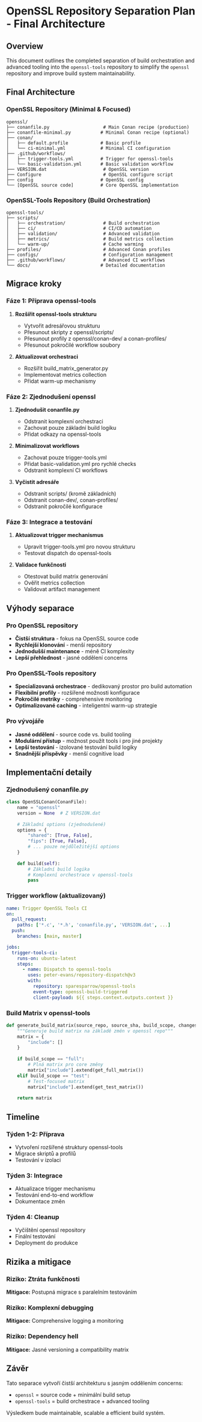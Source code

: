 # OpenSSL Repository Separation Plan - Final Architecture

## Overview
This document outlines the completed separation of build orchestration and advanced tooling into the `openssl-tools` repository to simplify the `openssl` repository and improve build system maintainability.

## Final Architecture

### OpenSSL Repository (Minimal & Focused)
```
openssl/
├── conanfile.py                    # Main Conan recipe (production)
├── conanfile-minimal.py           # Minimal Conan recipe (optional)
├── conan/
│   ├── default.profile            # Basic profile
│   └── ci-minimal.yml             # Minimal CI configuration
├── .github/workflows/
│   ├── trigger-tools.yml          # Trigger for openssl-tools
│   └── basic-validation.yml       # Basic validation workflow
├── VERSION.dat                     # OpenSSL version
├── Configure                       # OpenSSL configure script
├── config                         # OpenSSL config
└── [OpenSSL source code]          # Core OpenSSL implementation
```

### OpenSSL-Tools Repository (Build Orchestration)
```
openssl-tools/
├── scripts/
│   ├── orchestration/              # Build orchestration
│   ├── ci/                         # CI/CD automation
│   ├── validation/                 # Advanced validation
│   ├── metrics/                    # Build metrics collection
│   └── warm-up/                    # Cache warming
├── profiles/                       # Advanced Conan profiles
├── configs/                        # Configuration management
├── .github/workflows/              # Advanced CI workflows
└── docs/                          # Detailed documentation
```

## Migrace kroky

### Fáze 1: Příprava openssl-tools
1. **Rozšířit openssl-tools strukturu**
   - Vytvořit adresářovou strukturu
   - Přesunout skripty z openssl/scripts/
   - Přesunout profily z openssl/conan-dev/ a conan-profiles/
   - Přesunout pokročilé workflow soubory

2. **Aktualizovat orchestraci**
   - Rozšířit build_matrix_generator.py
   - Implementovat metrics collection
   - Přidat warm-up mechanismy

### Fáze 2: Zjednodušení openssl
1. **Zjednodušit conanfile.py**
   - Odstranit komplexní orchestraci
   - Zachovat pouze základní build logiku
   - Přidat odkazy na openssl-tools

2. **Minimalizovat workflows**
   - Zachovat pouze trigger-tools.yml
   - Přidat basic-validation.yml pro rychlé checks
   - Odstranit komplexní CI workflows

3. **Vyčistit adresáře**
   - Odstranit scripts/ (kromě základních)
   - Odstranit conan-dev/, conan-profiles/
   - Odstranit pokročilé konfigurace

### Fáze 3: Integrace a testování
1. **Aktualizovat trigger mechanismus**
   - Upravit trigger-tools.yml pro novou strukturu
   - Testovat dispatch do openssl-tools

2. **Validace funkčnosti**
   - Otestovat build matrix generování
   - Ověřit metrics collection
   - Validovat artifact management

## Výhody separace

### Pro OpenSSL repository
- **Čistší struktura** - fokus na OpenSSL source code
- **Rychlejší klonování** - menší repository
- **Jednodušší maintenance** - méně CI komplexity
- **Lepší přehlednost** - jasné oddělení concerns

### Pro OpenSSL-Tools repository
- **Specializovaná orchestrace** - dedikovaný prostor pro build automation
- **Flexibilní profily** - rozšířené možnosti konfigurace
- **Pokročilé metriky** - comprehensive monitoring
- **Optimalizované caching** - inteligentní warm-up strategie

### Pro vývojáře
- **Jasné oddělení** - source code vs. build tooling
- **Modulární přístup** - možnost použít tools i pro jiné projekty
- **Lepší testování** - izolované testování build logiky
- **Snadnější příspěvky** - menší cognitive load

## Implementační detaily

### Zjednodušený conanfile.py
```python
class OpenSSLConan(ConanFile):
    name = "openssl"
    version = None  # Z VERSION.dat
    
    # Základní options (zjednodušené)
    options = {
        "shared": [True, False],
        "fips": [True, False],
        # ... pouze nejdůležitější options
    }
    
    def build(self):
        # Základní build logika
        # Komplexní orchestrace v openssl-tools
        pass
```

### Trigger workflow (aktualizovaný)
```yaml
name: Trigger OpenSSL Tools CI
on:
  pull_request:
    paths: ['*.c', '*.h', 'conanfile.py', 'VERSION.dat', ...]
  push:
    branches: [main, master]

jobs:
  trigger-tools-ci:
    runs-on: ubuntu-latest
    steps:
      - name: Dispatch to openssl-tools
        uses: peter-evans/repository-dispatch@v3
        with:
          repository: sparesparrow/openssl-tools
          event-type: openssl-build-triggered
          client-payload: ${{ steps.context.outputs.context }}
```

### Build Matrix v openssl-tools
```python
def generate_build_matrix(source_repo, source_sha, build_scope, changes):
    """Generuje build matrix na základě změn v openssl repo"""
    matrix = {
        "include": []
    }
    
    if build_scope == "full":
        # Plná matrix pro core změny
        matrix["include"].extend(get_full_matrix())
    elif build_scope == "test":
        # Test-focused matrix
        matrix["include"].extend(get_test_matrix())
    
    return matrix
```

## Timeline

### Týden 1-2: Příprava
- Vytvoření rozšířené struktury openssl-tools
- Migrace skriptů a profilů
- Testování v izolaci

### Týden 3: Integrace
- Aktualizace trigger mechanismu
- Testování end-to-end workflow
- Dokumentace změn

### Týden 4: Cleanup
- Vyčištění openssl repository
- Finální testování
- Deployment do produkce

## Rizika a mitigace

### Riziko: Ztráta funkčnosti
**Mitigace:** Postupná migrace s paralelním testováním

### Riziko: Komplexní debugging
**Mitigace:** Comprehensive logging a monitoring

### Riziko: Dependency hell
**Mitigace:** Jasné versioning a compatibility matrix

## Závěr

Tato separace vytvoří čistší architekturu s jasným oddělením concerns:
- `openssl` = source code + minimální build setup
- `openssl-tools` = build orchestrace + advanced tooling

Výsledkem bude maintainable, scalable a efficient build systém.